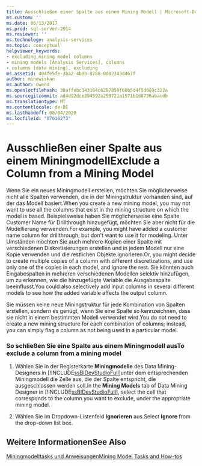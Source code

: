 ```yaml
---
title: Ausschließen einer Spalte aus einem Mining Modell | Microsoft-Dokumentation
ms.custom: ''
ms.date: 06/13/2017
ms.prod: sql-server-2014
ms.reviewer: ''
ms.technology: analysis-services
ms.topic: conceptual
helpviewer_keywords:
- excluding mining model columns
- mining models [Analysis Services], columns
- columns [data mining], excluding
ms.assetid: 404fe5fe-3ba2-4b9b-8780-0d02343d467f
author: minewiskan
ms.author: owend
ms.openlocfilehash: 30affebc143184c6287858f60b5d4f5d089c322a
ms.sourcegitcommit: ad4d92dce894592a259721a1571b1d8736abacdb
ms.translationtype: MT
ms.contentlocale: de-DE
ms.lasthandoff: 08/04/2020
ms.locfileid: "87616273"
---
```

# <a name="exclude-a-column-from-a-mining-model"></a><span data-ttu-id="7f7c2-102">Ausschließen einer Spalte aus einem Miningmodell</span><span class="sxs-lookup"><span data-stu-id="7f7c2-102">Exclude a Column from a Mining Model</span></span>
  <span data-ttu-id="7f7c2-103">Wenn Sie ein neues Miningmodell erstellen, möchten Sie möglicherweise nicht alle Spalten verwenden, die in der Miningstruktur vorhanden sind, auf der das Modell basiert.</span><span class="sxs-lookup"><span data-stu-id="7f7c2-103">When you create a new mining model, you may not want to use all the columns that exist in the mining structure on which the model is based.</span></span> <span data-ttu-id="7f7c2-104">Beispielsweise haben Sie möglicherweise eine Spalte Customer Name für Drillthrough hinzugefügt, möchten Sie aber nicht für die Modellierung verwenden.</span><span class="sxs-lookup"><span data-stu-id="7f7c2-104">For example, you might have added a customer name column for drillthrough, but don't want to use it for modeling.</span></span> <span data-ttu-id="7f7c2-105">Unter Umständen möchten Sie auch mehrere Kopien einer Spalte mit verschiedenen Diskretisierungen erstellen und in jedem Modell nur eine Kopie verwenden und die restlichen Objekte ignorieren.</span><span class="sxs-lookup"><span data-stu-id="7f7c2-105">Or, you might decide to create multiple copies of a column with different discretizations, and use only one of the copies in each model, and ignore the rest.</span></span> <span data-ttu-id="7f7c2-106">Sie könnten auch Eingabespalten in mehreren verschiedenen Modellen selektiv hinzufügen, um zu erkennen, wie die hinzugefügte Variable die Ausgabespalte beeinflusst.</span><span class="sxs-lookup"><span data-stu-id="7f7c2-106">You could also selectively add input columns in several different models to see how the added variable affects the output column.</span></span>  
  
 <span data-ttu-id="7f7c2-107">Sie müssen keine neue Miningstruktur für jede Kombination von Spalten erstellen, sondern es genügt, wenn Sie eine Spalte so kennzeichnen, dass sie nicht in einem bestimmten Modell verwendet wird.</span><span class="sxs-lookup"><span data-stu-id="7f7c2-107">You do not need to create a new mining structure for each combination of columns; instead, you can simply flag a column as not being used in a particular model.</span></span>  
  
### <a name="to-exclude-a-column-from-a-mining-model"></a><span data-ttu-id="7f7c2-108">So schließen Sie eine Spalte aus einem Miningmodell aus</span><span class="sxs-lookup"><span data-stu-id="7f7c2-108">To exclude a column from a mining model</span></span>  
  
1.  <span data-ttu-id="7f7c2-109">Wählen Sie in der Registerkarte **Miningmodelle** des Data Mining-Designers in [!INCLUDE[ssBIDevStudioFull](../../includes/ssbidevstudiofull-md.md)]unter dem entsprechenden Miningmodell die Zelle aus, die der Spalte entspricht, die ausgeschlossen werden soll.</span><span class="sxs-lookup"><span data-stu-id="7f7c2-109">In the **Mining Models** tab of Data Mining Designer in [!INCLUDE[ssBIDevStudioFull](../../includes/ssbidevstudiofull-md.md)], select the cell that corresponds to the column you want to exclude, under the appropriate mining model.</span></span>  
  
2.  <span data-ttu-id="7f7c2-110">Wählen Sie im Dropdown-Listenfeld **Ignorieren** aus.</span><span class="sxs-lookup"><span data-stu-id="7f7c2-110">Select **Ignore** from the drop-down list box.</span></span>  
  
## <a name="see-also"></a><span data-ttu-id="7f7c2-111">Weitere Informationen</span><span class="sxs-lookup"><span data-stu-id="7f7c2-111">See Also</span></span>  
 [<span data-ttu-id="7f7c2-112">Miningmodelltasks und Anweisungen</span><span class="sxs-lookup"><span data-stu-id="7f7c2-112">Mining Model Tasks and How-tos</span></span>](mining-model-tasks-and-how-tos.md)  
  
  
